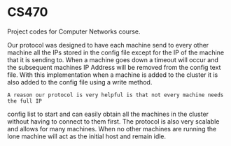 # CS470
Project codes for Computer Networks course.

  Our protocol was designed to have each machine send to every other machine all the 
IPs stored in the config file except for the IP of the machine that it is sending to.
When a machine goes down a timeout will occur and the subsequent machines IP Address 
will be removed from the config text file. With this implementation when a machine is
added to the cluster it is also added to the config file using a write method. 

	A reason our protocol is very helpful is that not every machine needs the full IP 
config list to start and can easily obtain all the machines in the cluster without 
having to connect to them first. The protocol is also very scalable and allows for 
many machines. When no other machines are running the lone machine will act as the 
initial host and remain idle.
